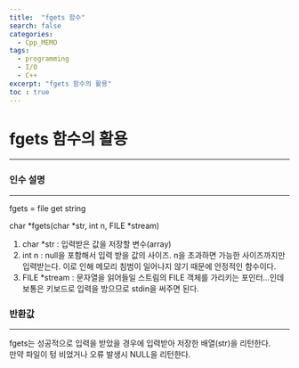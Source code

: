 ```yaml
---
title:  "fgets 함수"
search: false
categories: 
  - Cpp_MEMO
tags:
  - programming
  - I/O
  - C++
excerpt: "fgets 함수의 활용"
toc : true
---
```


# fgets 함수의 활용
___

### 인수 설명
___

fgets = file get string

char *fgets(char *str, int n, FILE *stream)  
1. char *str : 입력받은 값을 저장할 변수(array)
2. int n : null을 포함해서 입력 받을 값의 사이즈. n을 초과하면 가능한 사이즈까지만 입력받는다. 이로 인해 메모리 침범이 일어나지 않기 때문에 안정적인 함수이다. 
3. FILE *stream : 문자열을 읽어들일 스트림의 FILE 객체를 가리키는 포인터...인데 보통은 키보드로 입력을 방으므로 stdin을 써주면 된다.

### 반환값
___

fgets는 성공적으로 입력을 받았을 경우에 입력받아 저장한 배열(str)을 리턴한다.  
만약 파일이 텅 비었거나 오류 발생시 NULL을 리턴한다.
